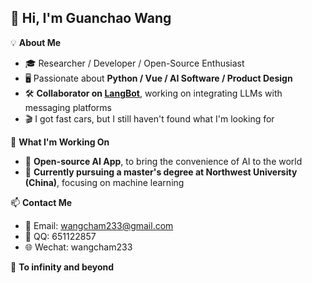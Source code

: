 ## 👋 Hi, I'm Guanchao Wang

💡 **About Me**  
- 🎓 Researcher / Developer / Open-Source Enthusiast  
- 🖥️ Passionate about **Python / Vue / AI Software /  Product Design**  
- 🛠️ **Collaborator on [LangBot](https://github.com/rockchinq/langbot)**, working on integrating LLMs with messaging platforms  
- 🎬 I got fast cars, but I still haven't found what I'm looking for

💼 **What I'm Working On**  
- 🤖 **Open-source AI App**, to bring the convenience of AI to the world
- 📱 **Currently pursuing a master's degree at Northwest University (China)**, focusing on machine learning 
 
📫 **Contact Me**  
- 📮 Email:  wangcham233@gmail.com 
- 🏡 QQ:  651122857
- 🌐 Wechat:  wangcham233

🚀 **To infinity and beyond**







 

